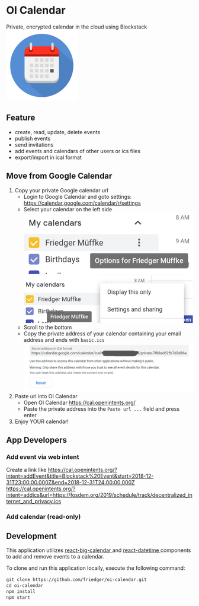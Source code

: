 # OI Calendar
Private, encrypted calendar in the cloud using Blockstack
![Logo](/public/android-chrome-192x192.png)
## Feature
* create, read, update, delete events
* publish events
* send invitations
* add events and calendars of other users or ics files
* export/import in ical format
## Move from Google Calendar
1. Copy your private Google calendar url
    * Login to Google Calendar and goto settings: https://calendar.google.com/calendar/r/settings    
    * Select your calendar on the left side
    ![Select](/resources/Screenshot%20from%202019-02-02%2002-10-33.png)
    ![Select3](/resources/Screenshot%20from%202019-02-02%2002-11-05.png)
    * Scroll to the bottom
    * Copy the private address of your calendar containing your email address and ends with `basic.ics`
    ![Select3](resources/Screenshot%20from%202019-02-02%2002-11-27.png)
1. Paste url into OI Calendar
    * Open OI Calendar https://cal.openintents.org/
    * Paste the private address into the `Paste url ...` field and press enter
1. Enjoy YOUR calendar!

## App Developers
### Add event via web intent
Create a link like https://cal.openintents.org/?intent=addEvent&title=Blockstack%20Event&start=2018-12-31T23:00:00.000Z&end=2018-12-31T24:00:00.000Z
https://cal.openintents.org/?intent=addics&url=https://fosdem.org/2019/schedule/track/decentralized_internet_and_privacy.ics
### Add calendar (read-only)

## Development
This application utilizes <a href="https://github.com/intljusticemission/react-big-calendar"> react-big-calendar </a> and 
<a href="https://github.com/YouCanBookMe/react-datetime"> react-datetime </a> components to add and remove events to a calendar.

To clone and run  this application locally, execute the following command:

```
git clone https://github.com/friedger/oi-calendar.git
cd oi-calendar
npm install
npm start
```

